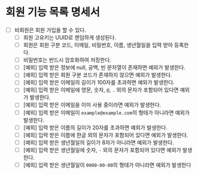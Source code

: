 # 회원 기능 목록 명세서

* [ ] 비회원은 회원 가입을 할 수 있다.
  * [ ] 회원 고유키는 UUID로 랜덤하게 생성된다.
  * [ ] 회원은 회원 구분 코드, 이메일, 비밀번호, 이름, 생년월일을 입력 받아 등록한다.
  * [ ] 비밀번호는 반드시 암호화하여 저장한다.
  * [ ] [예외] 입력 받은 정보에 null, 공백, 빈 문자열이 존재하면 예외가 발생한다.
  * [ ] [예외] 입력 받은 회원 구분 코드가 존재하지 않으면 예외가 발생한다.
  * [ ] [예외] 입력 받은 이메일의 길이가 100자를 초과하면 예외가 발생한다.
  * [ ] [예외] 입력 받은 이메일에 영문, 숫자, `@`, `.` 외의 문자가 포함되어 있다면 예외가 발생한다.
  * [ ] [예외] 입력 받은 이메일을 이미 사용 중이라면 예외가 발생한다.
  * [ ] [예외] 입력 받은 이메일이 `example@example.com`의 형태가 아니라면 예외가 발생한다.
  * [ ] [예외] 입력 받은 이름의 길이가 20자를 초과하면 예외가 발생한다.
  * [ ] [예외] 입력 받은 이름에 한글 외의 문자가 포함되어 있다면 예외가 발생한다.
  * [ ] [예외] 입력 받은 생년월일의 길이가 8자가 아니라면 예외가 발생한다.
  * [ ] [예외] 입력 받은 생년월일에 숫자, `-` 외의 문자가 포함되어 있다면 예외가 발생한다.
  * [ ] [예외] 입력 받은 생년월일이 `0000-00-00`의 형태가 아니라면 예외가 발생한다